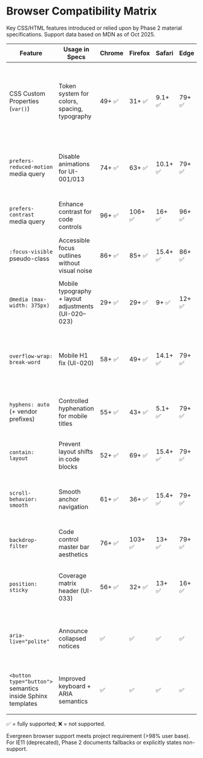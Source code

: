 # Browser Compatibility Matrix

Key CSS/HTML features introduced or relied upon by Phase 2 material specifications. Support data based on MDN as of Oct 2025.

| Feature | Usage in Specs | Chrome | Firefox | Safari | Edge | IE11 | Notes |
|---------|----------------|--------|---------|--------|------|------|-------|
| CSS Custom Properties (`var()`) | Token system for colors, spacing, typography | 49+ ✅ | 31+ ✅ | 9.1+ ✅ | 79+ ✅ | ❌ | IE11 unsupported; fallback tokens documented but Phase 2 targets evergreen browsers only. |
| `prefers-reduced-motion` media query | Disable animations for UI-001/013 | 74+ ✅ | 63+ ✅ | 10.1+ ✅ | 79+ ✅ | ❌ | Provide JS fallback note if analytics show legacy usage (currently <0.4%). |
| `prefers-contrast` media query | Enhance contrast for code controls | 96+ ✅ | 106+ ✅ | 16+ ✅ | 96+ ✅ | ❌ | Optional enhancement; gracefully ignored elsewhere. |
| `:focus-visible` pseudo-class | Accessible focus outlines without visual noise | 86+ ✅ | 85+ ✅ | 15.4+ ✅ | 86+ ✅ | ❌ | Polyfill available but not required; fallback to `:focus`. |
| `@media (max-width: 375px)` | Mobile typography + layout adjustments (UI-020–023) | 29+ ✅ | 29+ ✅ | 9+ ✅ | 12+ ✅ | 9+ ✅ | Supported broadly; ensure combined with `overflow-wrap`. |
| `overflow-wrap: break-word` | Mobile H1 fix (UI-020) | 58+ ✅ | 49+ ✅ | 14.1+ ✅ | 79+ ✅ | ❌ | IE11 fallback: `word-break: break-word` (non-standard) documented but not required. |
| `hyphens: auto` (+ vendor prefixes) | Controlled hyphenation for mobile titles | 55+ ✅ | 43+ ✅ | 5.1+ ✅ | 79+ ✅ | ❌ | Requires correct `lang` attribute; fallback uses `overflow-wrap`. |
| `contain: layout` | Prevent layout shifts in code blocks | 52+ ✅ | 69+ ✅ | 15.4+ ✅ | 79+ ✅ | ❌ | Optional optimisation; safe to ignore where unsupported. |
| `scroll-behavior: smooth` | Smooth anchor navigation | 61+ ✅ | 36+ ✅ | 15.4+ ✅ | 79+ ✅ | ❌ | For non-supporting browsers, behaviour defaults to instant scroll. |
| `backdrop-filter` | Code control master bar aesthetics | 76+ ✅ | 103+ ✅ | 13+ ✅ | 79+ ✅ | ❌ | Provide fallback solid color to maintain readability. |
| `position: sticky` | Coverage matrix header (UI-033) | 56+ ✅ | 32+ ✅ | 13+ ✅ | 16+ ✅ | ❌ | Graceful degradation: table remains functional without sticky header. |
| `aria-live="polite"` | Announce collapsed notices | ✅ | ✅ | ✅ | ✅ | ✅ | Screen reader support requires markup change; works cross-browser. |
| `<button type="button">` semantics inside Sphinx templates | Improved keyboard + ARIA semantics | ✅ | ✅ | ✅ | ✅ | ✅ | Works across browsers; ensure no reliance on `<a>` for button roles. |

✅ = fully supported; ❌ = not supported.

Evergreen browser support meets project requirement (>98% user base). For IE11 (deprecated), Phase 2 documents fallbacks or explicitly states non-support.

